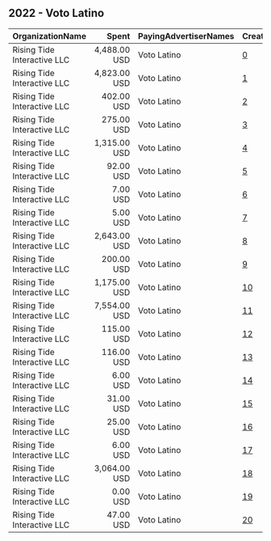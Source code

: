 ## 2022 - Voto Latino 
|OrganizationName|Spent|PayingAdvertiserNames|CreativeUrls|Impressions|Genders|AgeBrackets|CountryCodes|BillingAddresses|CandidateBallotInformation|
|:---|---:|:---|:---|---:|:---|:---|:---|:---|:---|
|Rising Tide Interactive LLC|4,488.00 USD|Voto Latino|[0](https://www.snap.com/political-ads/asset/2d2b74d6d9bf637d10d6428213a283bff478556e12ce691284079a4b4f5d8b48?mediaType=mp4)|1,248,095||18-29|united states|"1250 H St. NW,Washington,20005,US"||
|Rising Tide Interactive LLC|4,823.00 USD|Voto Latino|[1](https://www.snap.com/political-ads/asset/2d2b74d6d9bf637d10d6428213a283bff478556e12ce691284079a4b4f5d8b48?mediaType=mp4)|1,131,067||18-29|united states|"1250 H St. NW,Washington,20005,US"||
|Rising Tide Interactive LLC|402.00 USD|Voto Latino|[2](https://www.snap.com/political-ads/asset/2d2b74d6d9bf637d10d6428213a283bff478556e12ce691284079a4b4f5d8b48?mediaType=mp4)|66,818||18+|united states|"1250 H St. NW,Washington,20005,US"||
|Rising Tide Interactive LLC|275.00 USD|Voto Latino|[3](https://www.snap.com/political-ads/asset/2392ec0c29b973ec708db70ff4a0ac9224bbc70deba35a7d51a132b1946377d9?mediaType=png)|96,438||18+|united states|"1250 H St. NW,Washington,20005,US"|Voto Latino|
|Rising Tide Interactive LLC|1,315.00 USD|Voto Latino|[4](https://www.snap.com/political-ads/asset/2d2b74d6d9bf637d10d6428213a283bff478556e12ce691284079a4b4f5d8b48?mediaType=mp4)|260,955||18+|united states|"1250 H St. NW,Washington,20005,US"||
|Rising Tide Interactive LLC|92.00 USD|Voto Latino|[5](https://www.snap.com/political-ads/asset/a0aba43ef3b965f23ba4bdf9b22500c0bf98e1583a6b963206ba4b9e68cd0105?mediaType=png)|3,255||18-39|united states|"1250 H St. NW,Washington,20005,US"||
|Rising Tide Interactive LLC|7.00 USD|Voto Latino|[6](https://www.snap.com/political-ads/asset/2b99db41ff8e7fd0319b42c5b107b7bfb38dd83d1dfdb4e0aba0ef896f880c3d?mediaType=png)|522||18-39|united states|"1250 H St. NW,Washington,20005,US"||
|Rising Tide Interactive LLC|5.00 USD|Voto Latino|[7](https://www.snap.com/political-ads/asset/c496050cd4edf9cf68f2aa055c94c8a33f1c7b6b22668bb8c39db6e700d80b98?mediaType=png)|309||18-39|united states|"1250 H St. NW,Washington,20005,US"||
|Rising Tide Interactive LLC|2,643.00 USD|Voto Latino|[8](https://www.snap.com/political-ads/asset/2d2b74d6d9bf637d10d6428213a283bff478556e12ce691284079a4b4f5d8b48?mediaType=mp4)|504,566||18+|united states|"1250 H St. NW,Washington,20005,US"||
|Rising Tide Interactive LLC|200.00 USD|Voto Latino|[9](https://www.snap.com/political-ads/asset/17a48f764ea79ccec39a1e3f9ba7bfe08fb0da9c4be61d20bfdc0fee6eb21ac9?mediaType=png)|58,321||18+|united states|"1250 H St. NW,Washington,20005,US"|Voto Latino|
|Rising Tide Interactive LLC|1,175.00 USD|Voto Latino|[10](https://www.snap.com/political-ads/asset/2d2b74d6d9bf637d10d6428213a283bff478556e12ce691284079a4b4f5d8b48?mediaType=mp4)|229,451||18+|united states|"1250 H St. NW,Washington,20005,US"||
|Rising Tide Interactive LLC|7,554.00 USD|Voto Latino|[11](https://www.snap.com/political-ads/asset/2d2b74d6d9bf637d10d6428213a283bff478556e12ce691284079a4b4f5d8b48?mediaType=mp4)|2,271,789||18-29|united states|"1250 H St. NW,Washington,20005,US"||
|Rising Tide Interactive LLC|115.00 USD|Voto Latino|[12](https://www.snap.com/political-ads/asset/21d83ce6752fb3ae7ed08966e71080f0ae863684291c8c356d8f5a1da2457e23?mediaType=png)|6,405||18-39|united states|"1250 H St. NW,Washington,20005,US"||
|Rising Tide Interactive LLC|116.00 USD|Voto Latino|[13](https://www.snap.com/political-ads/asset/6137342ce094f7fa6bebe0e11a0d263bedd83f5c78cc6ca0c12d7de6957549f0?mediaType=png)|4,667||18-39|united states|"1250 H St. NW,Washington,20005,US"||
|Rising Tide Interactive LLC|6.00 USD|Voto Latino|[14](https://www.snap.com/political-ads/asset/69f4f1b7f553f28e751fc0d8dbd84cd7272ead209b99b30502f67163441c961e?mediaType=png)|436||18-39|united states|"1250 H St. NW,Washington,20005,US"||
|Rising Tide Interactive LLC|31.00 USD|Voto Latino|[15](https://www.snap.com/political-ads/asset/69f4f1b7f553f28e751fc0d8dbd84cd7272ead209b99b30502f67163441c961e?mediaType=png)|2,514||18-39|united states|"1250 H St. NW,Washington,20005,US"||
|Rising Tide Interactive LLC|25.00 USD|Voto Latino|[16](https://www.snap.com/political-ads/asset/a0aba43ef3b965f23ba4bdf9b22500c0bf98e1583a6b963206ba4b9e68cd0105?mediaType=png)|1,752||18-39|united states|"1250 H St. NW,Washington,20005,US"||
|Rising Tide Interactive LLC|6.00 USD|Voto Latino|[17](https://www.snap.com/political-ads/asset/2b99db41ff8e7fd0319b42c5b107b7bfb38dd83d1dfdb4e0aba0ef896f880c3d?mediaType=png)|492||18-39|united states|"1250 H St. NW,Washington,20005,US"||
|Rising Tide Interactive LLC|3,064.00 USD|Voto Latino|[18](https://www.snap.com/political-ads/asset/2d2b74d6d9bf637d10d6428213a283bff478556e12ce691284079a4b4f5d8b48?mediaType=mp4)|720,981||18-29|united states|"1250 H St. NW,Washington,20005,US"||
|Rising Tide Interactive LLC|0.00 USD|Voto Latino|[19](https://www.snap.com/political-ads/asset/2d2b74d6d9bf637d10d6428213a283bff478556e12ce691284079a4b4f5d8b48?mediaType=mp4)|12||18-29|united states|"1250 H St. NW,Washington,20005,US"||
|Rising Tide Interactive LLC|47.00 USD|Voto Latino|[20](https://www.snap.com/political-ads/asset/c496050cd4edf9cf68f2aa055c94c8a33f1c7b6b22668bb8c39db6e700d80b98?mediaType=png)|2,172||18-39|united states|"1250 H St. NW,Washington,20005,US"||
